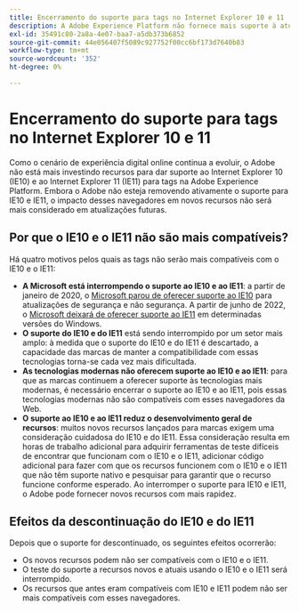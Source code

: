 ```yaml
---
title: Encerramento do suporte para tags no Internet Explorer 10 e 11
description: A Adobe Experience Platform não fornece mais suporte à atualização de tags no Internet Explorer 10 e 11.
exl-id: 35491c80-2a8a-4e07-baa7-a5db373b6852
source-git-commit: 44e056407f5089c927752f00cc6bf173d7640b83
workflow-type: tm+mt
source-wordcount: '352'
ht-degree: 0%

---
```


# Encerramento do suporte para tags no Internet Explorer 10 e 11

Como o cenário de experiência digital online continua a evoluir, o Adobe não está mais investindo recursos para dar suporte ao Internet Explorer 10 (IE10) e ao Internet Explorer 11 (IE11) para tags na Adobe Experience Platform. Embora o Adobe não esteja removendo ativamente o suporte para IE10 e IE11, o impacto desses navegadores em novos recursos não será mais considerado em atualizações futuras.

## Por que o IE10 e o IE11 não são mais compatíveis?

Há quatro motivos pelos quais as tags não serão mais compatíveis com o IE10 e o IE11:

* **A Microsoft está interrompendo o suporte ao IE10 e ao IE11**: a partir de janeiro de 2020, o [Microsoft parou de oferecer suporte ao IE10](https://docs.microsoft.com/en-us/lifecycle/announcements/internet-explorer-10-end-of-support) para atualizações de segurança e não segurança. A partir de junho de 2022, o [Microsoft deixará de oferecer suporte ao IE11](https://docs.microsoft.com/en-us/lifecycle/announcements/internet-explorer-11-end-of-support) em determinadas versões do Windows.
* **O suporte do IE10 e do IE11** está sendo interrompido por um setor mais amplo: à medida que o suporte do IE10 e do IE11 é descartado, a capacidade das marcas de manter a compatibilidade com essas tecnologias torna-se cada vez mais dificultada.
* **As tecnologias modernas não oferecem suporte ao IE10 e ao IE11**: para que as marcas continuem a oferecer suporte às tecnologias mais modernas, é necessário encerrar o suporte ao IE10 e ao IE11, pois essas tecnologias modernas não são compatíveis com esses navegadores da Web.
* **O suporte ao IE10 e ao IE11 reduz o desenvolvimento geral de recursos**: muitos novos recursos lançados para marcas exigem uma consideração cuidadosa do IE10 e do IE11. Essa consideração resulta em horas de trabalho adicional para adquirir ferramentas de teste difíceis de encontrar que funcionam com o IE10 e o IE11, adicionar código adicional para fazer com que os recursos funcionem com o IE10 e o IE11 que não têm suporte nativo e pesquisar para garantir que o recurso funcione conforme esperado. Ao interromper o suporte para IE10 e IE11, o Adobe pode fornecer novos recursos com mais rapidez.

## Efeitos da descontinuação do IE10 e do IE11

Depois que o suporte for descontinuado, os seguintes efeitos ocorrerão:

* Os novos recursos podem não ser compatíveis com o IE10 e o IE11.
* O teste do suporte a recursos novos e atuais usando o IE10 e o IE11 será interrompido.
* Os recursos que antes eram compatíveis com IE10 e IE11 podem não ser mais compatíveis com esses navegadores.
